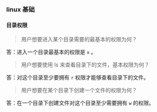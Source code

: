### linux 基础



#### 目录权限

> 用户想要进入某个目录需要的最基本的权限为何？

答：进入一个目录最基本的权限是 `x` 。



> 用户想要使用 ls 来查看目录下的文件，基本权限为何？

答：对这个目录至少要拥有 `r` 权限才能够查看目录下的文件。



> 用户想要在某个目录下创建一个文件的权限为何？

答：在一个目录下创建文件对这个目录至少需要拥有 `w` 的权限。



